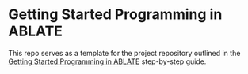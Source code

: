 # Getting Started Programming in ABLATE
This repo serves as a template for the project repository outlined in the [Getting Started Programming in ABLATE](https://github.com/UBCHREST/GettingStartedProgrammingInAblate/wiki) step-by-step guide.